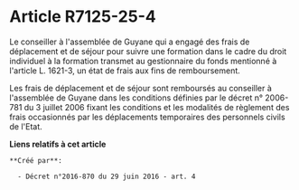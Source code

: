 # Article R7125-25-4

Le conseiller à l'assemblée de Guyane qui a engagé des frais de déplacement et de séjour pour suivre une formation dans le
cadre du droit individuel à la formation transmet au gestionnaire du fonds mentionné à l'article L. 1621-3, un état de frais
aux fins de remboursement.

Les frais de déplacement et de séjour sont remboursés au conseiller à l'assemblée de Guyane dans les conditions définies par
le décret n° 2006-781 du 3 juillet 2006 fixant les conditions et les modalités de règlement des frais occasionnés par les
déplacements temporaires des personnels civils de l'Etat.

**Liens relatifs à cet article**

	**Créé par**:

	  - Décret n°2016-870 du 29 juin 2016 - art. 4
